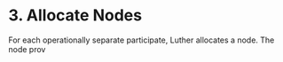 # 3. Allocate Nodes

For each operationally separate participate, Luther allocates a node. The node prov
